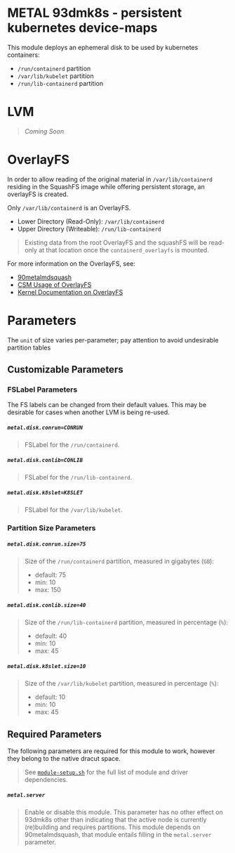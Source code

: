 # METAL 93dmk8s - persistent kubernetes device-maps 

This module deploys an ephemeral disk to be used by kubernetes containers:

- `/run/containerd` partition
- `/var/lib/kubelet` partition
- `/run/lib-containerd` partition

# LVM

> _Coming Soon_

# OverlayFS

In order to allow reading of the original material in `/var/lib/containerd` residing in the SquashFS image while offering persistent storage, an overlayFS is created.

Only `/var/lib/containerd` is an OverlayFS.
- Lower Directory (Read-Only): `/var/lib/containerd`
- Upper Directory (Writeable): `/run/lib-containerd`

> Existing data from the root OverlayFS and the squashFS will be read-only at that location once the `containerd_overlayfs` is mounted.

For more information on the OverlayFS, see:
- [90metalmdsquash](https://github.com/Cray-HPE/dracut-metal-mdsquash#rootfs-and-the-persistent-overlayfs)
- [CSM Usage of OverlayFS](https://github.com/Cray-HPE/docs-csm-install/blob/main/104-NCN-PARTITIONING.md#overlayfs-and-persistence)
- [Kernel Documentation on OverlayFS](https://www.kernel.org/doc/html/latest/filesystems/overlayfs.html)

# Parameters

The `unit` of size varies per-parameter; pay attention to avoid undesirable partition tables

## Customizable Parameters

### FSLabel Parameters

The FS labels can be changed from their default values.
This may be desirable for cases when another LVM is being re-used.

##### `metal.disk.conrun=CONRUN`

> FSLabel for the `/run/containerd`.

##### `metal.disk.conlib=CONLIB`

> FSLabel for the `/run/lib-containerd`.

##### `metal.disk.k8slet=K8SLET`

> FSLabel for the `/var/lib/kubelet`.

### Partition Size Parameters

##### `metal.disk.conrun.size=75`

> Size of the `/run/containerd` partition, measured in gigabytes (`GB`):
> 
> * default: 75
> * min: 10
> * max: 150

##### `metal.disk.conlib.size=40` 

> Size of the `/run/lib-containerd` partition, measured in percentage (`%`):
> 
> * default: 40
> * min: 10
> * max: 45

##### `metal.disk.k8slet.size=10`

> Size of the `/var/lib/kubelet` partition, measured in percentage (`%`):
> 
> * default: 10
> * min: 10
> * max: 45

## Required Parameters

The following parameters are required for this module to work, however they belong to the native dracut space.

> See [`module-setup.sh`](./93metaldmk8s/module-setup.sh) for the full list of module and driver dependencies.

##### `metal.server`

> Enable or disable this module. This parameter has no other effect on 93dmk8s other than indicating that the active node is currently (re)building and requires partitions.
> This module depends on 90metalmdsquash, that module entails filling in the `metal.server` parameter.
